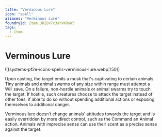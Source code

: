 ```yaml
---
title: "Verminous Lure"
icon: "spell"
aliases: "Verminous Lure"
foundryId: Item.JRZOV7c3ahvKRyW5
tags:
  - Item
---
```


# Verminous Lure
![[systems-pf2e-icons-spells-verminous-lure.webp|150]]

Upon casting, the target emits a musk that's captivating to certain animals. Tiny animals and animal swarms of any size within range must attempt a Will save. On a failure, non-hostile animals or animal swarms try to touch the target. If hostile, such creatures choose to attack the target instead of other foes, if able to do so without spending additional actions or exposing themselves to additional danger.

Verminous lure doesn't change animals' attitudes towards the target and is easily overridden by more direct control, such as the Command an Animal action. Animals with imprecise sense can use their scent as a precise sense against the target.
